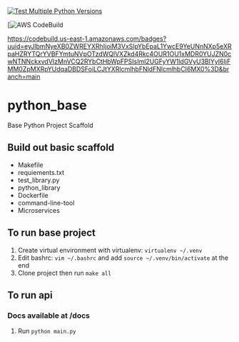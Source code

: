 [![Test Multiple Python Versions](https://github.com/rudiheydra/python_base/actions/workflows/main.yml/badge.svg?branch=test_devopslib)](https://github.com/rudiheydra/python_base/actions/workflows/main.yml)

[![AWS CodeBuild](https://codebuild.us-east-1.amazonaws.com/badges?uuid=eyJlbmNyeXB0ZWREYXRhIjoiM3VxSlpYbEpaL1YwcE9YeUNnNXp5eXRpaHZRYTQrYVBFYmtuNVpOTzdWQlVXZkd4Rkc4OUR1OU1xMDR0YUJZN0cwNTNNckxvdVIzMnVCQ2RYbCtHbWpFPSIsIml2UGFyYW1ldGVyU3BlYyI6IjFMM0ZpMXRpYUdqaDBDSFoiLCJtYXRlcmlhbFNldFNlcmlhbCI6MX0%3D&branch=main)

https://codebuild.us-east-1.amazonaws.com/badges?uuid=eyJlbmNyeXB0ZWREYXRhIjoiM3VxSlpYbEpaL1YwcE9YeUNnNXp5eXRpaHZRYTQrYVBFYmtuNVpOTzdWQlVXZkd4Rkc4OUR1OU1xMDR0YUJZN0cwNTNNckxvdVIzMnVCQ2RYbCtHbWpFPSIsIml2UGFyYW1ldGVyU3BlYyI6IjFMM0ZpMXRpYUdqaDBDSFoiLCJtYXRlcmlhbFNldFNlcmlhbCI6MX0%3D&branch=main




# python_base
Base Python Project Scaffold

## Build out basic scaffold
* Makefile
* requiements.txt
* test_library.py
* python_library
* Dockerfile
* command-line-tool
* Microservices

## To run base project
1. Create virtual environment with virtualenv: `virtualenv ~/.venv`
2. Edit bashrc: `vim ~/.bashrc` and add `source ~/.venv/bin/activate` at the end
3. Clone project then run `make all`

## To run api
### Docs available at /docs
1. Run `python main.py`


